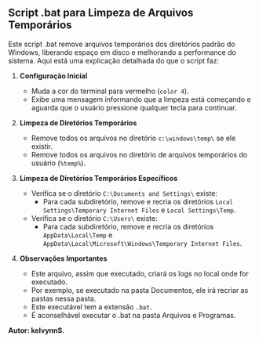 ## Script .bat para Limpeza de Arquivos Temporários

Este script .bat remove arquivos temporários dos diretórios padrão do Windows, liberando espaço em disco e melhorando a performance do sistema. Aqui está uma explicação detalhada do que o script faz:

1. **Configuração Inicial**
    - Muda a cor do terminal para vermelho (`color 4`).
    - Exibe uma mensagem informando que a limpeza está começando e aguarda que o usuário pressione qualquer tecla para continuar.

2. **Limpeza de Diretórios Temporários**
    - Remove todos os arquivos no diretório `c:\windows\temp\` se ele existir.
    - Remove todos os arquivos no diretório de arquivos temporários do usuário (`%temp%`).

3. **Limpeza de Diretórios Temporários Específicos**
    - Verifica se o diretório `C:\Documents and Settings\` existe:
        - Para cada subdiretório, remove e recria os diretórios `Local Settings\Temporary Internet Files` e `Local Settings\Temp`.
    - Verifica se o diretório `C:\Users\` existe:
        - Para cada subdiretório, remove e recria os diretórios `AppData\Local\Temp` e `AppData\Local\Microsoft\Windows\Temporary Internet Files`.

4. **Observações Importantes**
    - Este arquivo, assim que executado, criará os logs no local onde for executado.
    - Por exemplo, se executado na pasta Documentos, ele irá recriar as pastas nessa pasta.
    - Este executável tem a extensão `.bat`.
    - É aconselhável executar o .bat na pasta Arquivos e Programas.

**Autor: kelvynnS.**
